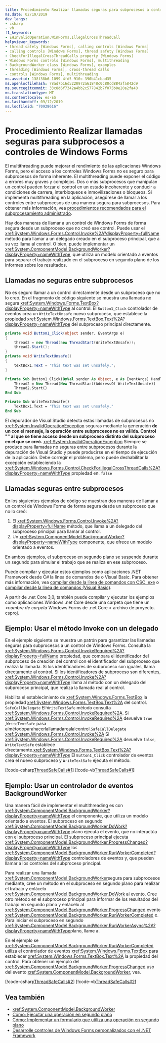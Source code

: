 ```yaml
---
title: Procedimiento Realizar llamadas seguras para subprocesos a controles de Windows Forms
ms.date: 02/19/2019
dev_langs:
- csharp
- vb
f1_keywords:
- EHInvalidOperation.WinForms.IllegalCrossThreadCall
helpviewer_keywords:
- thread safety [Windows Forms], calling controls [Windows Forms]
- calling controls [Windows Forms], thread safety [Windows Forms]
- CheckForIllegalCrossThreadCalls property [Windows Forms]
- Windows Forms controls [Windows Forms], multithreading
- BackgroundWorker class [Windows Forms], examples
- threading [Windows Forms], cross-thread calls
- controls [Windows Forms], multithreading
ms.assetid: 138f38b6-1099-4fd5-910c-390b41cbad35
ms.openlocfilehash: 78ad7b16d5220972a61848c0c80cd884afa842d9
ms.sourcegitcommit: 33c8d6f7342a4bb2c577842b7f075b0e20a2fa40
ms.translationtype: MT
ms.contentlocale: es-ES
ms.lasthandoff: 09/12/2019
ms.locfileid: "70928616"
---
```

# <a name="how-to-make-thread-safe-calls-to-windows-forms-controls"></a>Procedimiento Realizar llamadas seguras para subprocesos a controles de Windows Forms

El multithreading puede mejorar el rendimiento de las aplicaciones Windows Forms, pero el acceso a los controles Windows Forms no es seguro para subprocesos de forma inherente. El multithreading puede exponer el código a errores muy graves y complejos. Dos o más subprocesos que manipulan un control pueden forzar el control en un estado incoherente y conducir a condiciones de carrera, interbloqueos e inmovilizaciones o bloqueos. Si implementa multithreading en la aplicación, asegúrese de llamar a los controles entre subprocesos de una manera segura para subprocesos. Para obtener más información, vea [procedimientos recomendados para el subprocesamiento administrado](../../../standard/threading/managed-threading-best-practices.md). 

Hay dos maneras de llamar a un control de Windows Forms de forma segura desde un subproceso que no creó ese control. Puede usar el <xref:System.Windows.Forms.Control.Invoke%2A?displayProperty=fullName> método para llamar a un delegado creado en el subproceso principal, que a su vez llama al control. O bien, puede implementar un <xref:System.ComponentModel.BackgroundWorker?displayProperty=nameWithType>, que utiliza un modelo orientado a eventos para separar el trabajo realizado en el subproceso en segundo plano de los informes sobre los resultados. 

## <a name="unsafe-cross-thread-calls"></a>Llamadas no seguras entre subprocesos

No es seguro llamar a un control directamente desde un subproceso que no lo creó. En el fragmento de código siguiente se muestra una llamada no segura <xref:System.Windows.Forms.TextBox?displayProperty=nameWithType> al control. El `Button1_Click` controlador de eventos crea un `WriteTextUnsafe` nuevo subproceso, que establece la propiedad <xref:System.Windows.Forms.TextBox.Text%2A?displayProperty=nameWithType> del subproceso principal directamente. 

```csharp
private void Button1_Click(object sender, EventArgs e)
{
    thread2 = new Thread(new ThreadStart(WriteTextUnsafe));
    thread2.Start();
}
private void WriteTextUnsafe()
{
    textBox1.Text = "This text was set unsafely.";
}
```

```vb
Private Sub Button1_Click(ByVal sender As Object, e As EventArgs) Handles Button1.Click
    Thread2 = New Thread(New ThreadStart(AddressOf WriteTextUnsafe))
    Thread2.Start()
End Sub

Private Sub WriteTextUnsafe()
    TextBox1.Text = "This text was set unsafely."
End Sub
```

El depurador de Visual Studio detecta estas llamadas de subprocesos no <xref:System.InvalidOperationException> seguras mediante la generación **de un con el mensaje, la operación entre subprocesos no es válida. Control "" al que se tiene acceso desde un subproceso distinto del subproceso en el que se creó.** <xref:System.InvalidOperationException> Siempre se produce para llamadas no seguras entre subprocesos durante la depuración de Visual Studio y puede producirse en el tiempo de ejecución de la aplicación. Debe corregir el problema, pero puede deshabilitar la excepción estableciendo la <xref:System.Windows.Forms.Control.CheckForIllegalCrossThreadCalls%2A?displayProperty=nameWithType> propiedad en. `false`

## <a name="safe-cross-thread-calls"></a>Llamadas seguras entre subprocesos 

En los siguientes ejemplos de código se muestran dos maneras de llamar a un control de Windows Forms de forma segura desde un subproceso que no lo creó: 

1. El <xref:System.Windows.Forms.Control.Invoke%2A?displayProperty=fullName> método, que llama a un delegado del subproceso principal para llamar al control. 
2. Un <xref:System.ComponentModel.BackgroundWorker?displayProperty=nameWithType> componente, que ofrece un modelo orientado a eventos. 

En ambos ejemplos, el subproceso en segundo plano se suspende durante un segundo para simular el trabajo que se realiza en ese subproceso. 

Puede compilar y ejecutar estos ejemplos como aplicaciones .NET Framework desde C# la línea de comandos de o Visual Basic. Para obtener más información, vea [compilar desde la línea de comandos con CSC. exe](../../../csharp/language-reference/compiler-options/command-line-building-with-csc-exe.md) o [compilar desde la línea de comandos (Visual Basic)](../../../visual-basic/reference/command-line-compiler/building-from-the-command-line.md). 

A partir de .net Core 3,0, también puede compilar y ejecutar los ejemplos como aplicaciones Windows .net Core desde una carpeta que tiene un  *\<nombre de carpeta* Windows Forms de .net Core > archivo de proyecto. csproj. 

## <a name="example-use-the-invoke-method-with-a-delegate"></a>Ejemplo: Usar el método Invoke con un delegado

En el ejemplo siguiente se muestra un patrón para garantizar las llamadas seguras para subprocesos a un control de Windows Forms. Consulta la <xref:System.Windows.Forms.Control.InvokeRequired%2A?displayProperty=fullName> propiedad, que compara el identificador del subproceso de creación del control con el identificador del subproceso que realiza la llamada. Si los identificadores de subproceso son iguales, llama directamente al control. Si los identificadores de subproceso son diferentes, <xref:System.Windows.Forms.Control.Invoke%2A?displayProperty=nameWithType> llama al método con un delegado del subproceso principal, que realiza la llamada real al control.

Habilita el establecimiento de <xref:System.Windows.Forms.TextBox> la propiedad <xref:System.Windows.Forms.TextBox.Text%2A> del control. `SafeCallDelegate` El `WriteTextSafe` método consulta <xref:System.Windows.Forms.Control.InvokeRequired%2A>. Si <xref:System.Windows.Forms.Control.InvokeRequired%2A> devuelve `true` ,`WriteTextSafe` pasa almétodoparahacerlallamadarealalcontrol.`SafeCallDelegate` <xref:System.Windows.Forms.Control.Invoke%2A> Si <xref:System.Windows.Forms.Control.InvokeRequired%2A> devuelve `false`, `WriteTextSafe` establece directamente.<xref:System.Windows.Forms.TextBox.Text%2A?displayProperty=nameWithType> El `Button1_Click` controlador de eventos crea el nuevo subproceso y `WriteTextSafe` ejecuta el método. 

 [!code-csharp[ThreadSafeCalls#1](~/samples/snippets/winforms/thread-safe/example1/cs/Form1.cs)]
 [!code-vb[ThreadSafeCalls#1](~/samples/snippets/winforms/thread-safe/example1/vb/Form1.vb)]  

## <a name="example-use-a-backgroundworker-event-handler"></a>Ejemplo: Usar un controlador de eventos BackgroundWorker

Una manera fácil de implementar el multithreading es con <xref:System.ComponentModel.BackgroundWorker?displayProperty=nameWithType> el componente, que utiliza un modelo orientado a eventos. El subproceso en segundo <xref:System.ComponentModel.BackgroundWorker.DoWork?displayProperty=nameWithType> plano ejecuta el evento, que no interactúa con el subproceso principal. El subproceso principal ejecuta <xref:System.ComponentModel.BackgroundWorker.ProgressChanged?displayProperty=nameWithType> los <xref:System.ComponentModel.BackgroundWorker.RunWorkerCompleted?displayProperty=nameWithType> controladores de eventos y, que pueden llamar a los controles del subproceso principal.

Para realizar una llamada <xref:System.ComponentModel.BackgroundWorker>segura para subprocesos mediante, cree un método en el subproceso en segundo plano para realizar el trabajo y enlácelo <xref:System.ComponentModel.BackgroundWorker.DoWork> al evento. Cree otro método en el subproceso principal para informar de los resultados del trabajo en segundo plano y enlácelo al <xref:System.ComponentModel.BackgroundWorker.ProgressChanged> evento <xref:System.ComponentModel.BackgroundWorker.RunWorkerCompleted> o. Para iniciar el subproceso en segundo <xref:System.ComponentModel.BackgroundWorker.RunWorkerAsync%2A?displayProperty=nameWithType>plano, llame a. 

En el ejemplo se <xref:System.ComponentModel.BackgroundWorker.RunWorkerCompleted> utiliza el controlador de eventos <xref:System.Windows.Forms.TextBox> para establecer <xref:System.Windows.Forms.TextBox.Text%2A> la propiedad del control. Para obtener un ejemplo del <xref:System.ComponentModel.BackgroundWorker.ProgressChanged> uso del evento <xref:System.ComponentModel.BackgroundWorker>, vea. 

 [!code-csharp[ThreadSafeCalls#2](~/samples/snippets/winforms/thread-safe/example2/cs/Form1.cs)]
 [!code-vb[ThreadSafeCalls#2](~/samples/snippets/winforms/thread-safe/example2/vb/Form1.vb)]  

## <a name="see-also"></a>Vea también

- <xref:System.ComponentModel.BackgroundWorker>
- [Cómo: Ejecutar una operación en segundo plano](how-to-run-an-operation-in-the-background.md)
- [Cómo: Implementar un formulario que utiliza una operación en segundo plano](how-to-implement-a-form-that-uses-a-background-operation.md)
- [Desarrolle controles de Windows Forms personalizados con el .NET Framework](developing-custom-windows-forms-controls.md)
